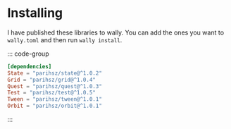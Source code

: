 # Installing

I have published these libraries to wally. You can add the ones you want to `wally.toml` and then run `wally install`.

::: code-group

```toml [wally.toml]
[dependencies]
State = "parihsz/state@^1.0.2"
Grid = "parihsz/grid@^1.0.4"
Quest = "parihsz/quest@^1.0.3"
Test = "parihsz/test@^1.0.5"
Tween = "parihsz/tween@^1.0.1"
Orbit = "parihsz/orbit@^1.0.1"
```

:::